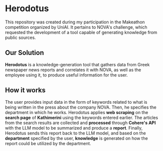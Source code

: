 # Herodotus

This repository was created during my participation in the Makeathon competition organized by UniAI. It pertains to NOVA's challenge, which requested the development of a tool capable of generating knowledge from public sources.

## Our Solution

**Herodotus** is a knowledge-generation tool that gathers data from Greek newspaper news reports and correlates it with NOVA, as well as the employee using it, to produce useful information for the user.

## How it works

The user provides input data in the form of keywords related to what is being written in the press about the company NOVA. Then, he specifies the department in which he works. Herodotus applies **web scraping** on the **search page** of **Kathimerini** using the keywords entered earlier. The articles from the search results are collected and **processed** through **Cohere's API** with the LLM model to be summarized and produce a **report**. Finally, Herodotus sends this report back to the LLM model, and based on the **department** specified by the user, **knowledge** is generated on how the report could be utilized by the department.